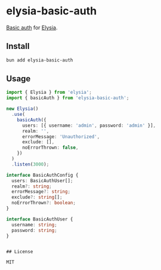 # elysia-basic-auth

[Basic auth](https://developer.mozilla.org/en-US/docs/Web/HTTP/Authentication) for [Elysia](https://elysiajs.com/).

## Install

```bash
bun add elysia-basic-auth
```

## Usage

```ts
import { Elysia } from 'elysia';
import { basicAuth } from 'elysia-basic-auth';

new Elysia()
  .use(
    basicAuth({
      users: [{ username: 'admin', password: 'admin' }],
      realm: '',
      errorMessage: 'Unauthorized',
      exclude: [],
      noErrorThrown: false,
    })
  )
  .listen(3000);

interface BasicAuthConfig {
  users: BasicAuthUser[];
  realm?: string;
  errorMessage?: string;
  exclude?: string[];
  noErrorThrown?: boolean;
}

interface BasicAuthUser {
  username: string;
  password: string;
}
```

```

## License

MIT
```
